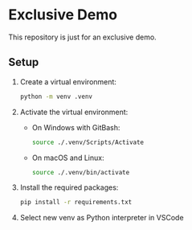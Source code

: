 # Exclusive Demo

This repository is just for an exclusive demo.

## Setup

1. Create a virtual environment:
    ```sh
    python -m venv .venv
    ```

2. Activate the virtual environment:
    - On Windows with GitBash:
        ```sh
        source ./.venv/Scripts/Activate
        ```
    - On macOS and Linux:
        ```sh
        source ./.venv/bin/activate
        ```

3. Install the required packages:
    ```sh
    pip install -r requirements.txt
    ```

4. Select new venv as Python interpreter in VSCode